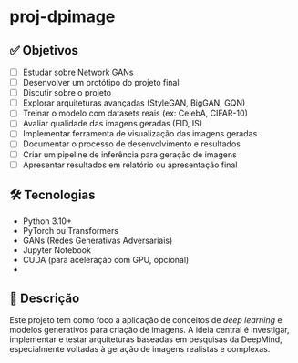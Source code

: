 # proj-dpimage

## ✅ Objetivos

- [ ] Estudar sobre Network GANs  
- [ ] Desenvolver um protótipo do projeto final  
- [ ] Discutir sobre o projeto  
- [ ] Explorar arquiteturas avançadas (StyleGAN, BigGAN, GQN)  
- [ ] Treinar o modelo com datasets reais (ex: CelebA, CIFAR-10)  
- [ ] Avaliar qualidade das imagens geradas (FID, IS)  
- [ ] Implementar ferramenta de visualização das imagens geradas  
- [ ] Documentar o processo de desenvolvimento e resultados  
- [ ] Criar um pipeline de inferência para geração de imagens  
- [ ] Apresentar resultados em relatório ou apresentação final

## 🛠️ Tecnologias

- Python 3.10+
- PyTorch ou Transformers
- GANs (Redes Generativas Adversariais)
- Jupyter Notebook
- CUDA (para aceleração com GPU, opcional)
- 
## 🧠 Descrição

Este projeto tem como foco a aplicação de conceitos de *deep learning* e modelos generativos para criação de imagens. A ideia central é investigar, implementar e testar arquiteturas baseadas em pesquisas da DeepMind, especialmente voltadas à geração de imagens realistas e complexas.

